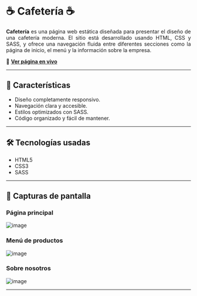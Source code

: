 # ☕ Cafetería ☕

<p align="justify">
  <b>Cafetería</b> es una página web estática diseñada para presentar el diseño de una cafetería moderna. El sitio está desarrollado usando HTML, CSS y SASS, y ofrece una navegación fluida entre diferentes secciones como la página de inicio, el menú y la información sobre la empresa.
</p>

🔗 **[Ver página en vivo](https://cafeteria-davidpk8.netlify.app)**

---

## 🚀 Características

- Diseño completamente responsivo.
- Navegación clara y accesible.
- Estilos optimizados con SASS.
- Código organizado y fácil de mantener.

---

## 🛠️ Tecnologías usadas

- HTML5
- CSS3
- SASS

---

## 📸 Capturas de pantalla

### Página principal
![image](https://github.com/user-attachments/assets/40fffaf3-81bc-40f5-aea0-00b0e5d41e8e)

### Menú de productos
![image](https://github.com/user-attachments/assets/c051a456-e58c-4cf6-b1f9-90f766816966)

### Sobre nosotros
![image](https://github.com/user-attachments/assets/44b34d24-b9e8-48b2-8d6e-67f8c8b3b41f)

---
